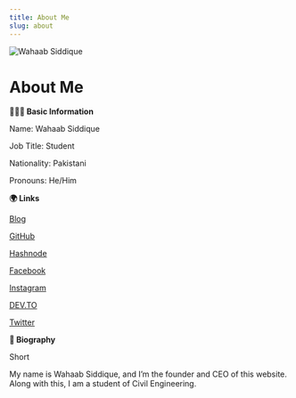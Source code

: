 ```yaml
---
title: About Me
slug: about
---
```

![Wahaab Siddique](/images/wahaab-siddique.jpg "Wahaab Siddique")

<!--StartFragment-->

# About Me

**👨🏾‍💻 Basic Information**

Name: Wahaab Siddique

Job Title: Student

Nationality: Pakistani

Pronouns: He/Him

**🌍 Links**

[Blog](https://blog.wahaabsiddique.com) 

[GitHub](https://github.com/wahaab11)

[Hashnode](https://hashnode.com/@WahaabSiddique)

[Facebook](https://facebook.com/wahaabsiddiquews)

[Instagram](https://instagram.com/wahaabsiddique)

[DEV.TO](https://dev.to/wahaabsiddique)

[Twitter](https://twitter.com/wahaabsiddique)

**📘 Biography**

Short

My name is Wahaab Siddique, and I’m the founder and CEO of this website. Along with this, I am a student of Civil Engineering.

<script data-ad-client="ca-pub-2008072332362414" async src="https://pagead2.googlesyndication.com/pagead/js/adsbygoogle.js"></script>

<!--EndFragment-->

<script data-ad-client="ca-pub-2008072332362414" async src="https://pagead2.googlesyndication.com/pagead/js/adsbygoogle.js"></script>
